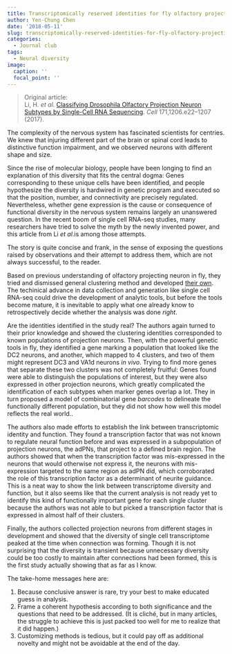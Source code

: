 ```yaml
---
title: Transcriptomically reserved identities for fly olfactory projection neuron
author: Yen-Chung Chen
date: '2018-05-11'
slug: transcriptomically-reserved-identities-for-fly-olfactory-projection-neuron
categories:
  - Journal club
tags:
  - Neural diversity
image:
  caption: ''
  focal_point: ''
---
```

> Original article:  
> Li, H. *et al.* [Classifying Drosophila Olfactory Projection Neuron
> Subtypes by Single-Cell RNA
> Sequencing](https://doi.org/10.1016/j.cell.2017.10.019). *Cell*
> 171,1206.e22–1207 (2017).

The complexity of the nervous system has fascinated scientists for
centries. We knew that injuring different part of the brain or spinal
cord leads to distinctive function impairment, and we observed neurons
with different shape and size.

Since the rise of molecular biology, people have been longing to find an
explanation of this diversity that fits the central dogma: Genes
corresponding to these unique cells have been identified, and people
hypothesize the diversity is hardwired in genetic program and executed
so that the position, number, and connectivity are precisely regulated.
Nevertheless, whether gene expression is the cause or consequence of
functional diversity in the nervous system remains largely an unanswered
question. In the recent boom of single cell RNA-seq studies, many
researchers have tried to solve the myth by the newly invented power,
and this article from Li *et al*.is among those attempts.

The story is quite concise and frank, in the sense of exposing the
questions raised by observations and their attempt to address them,
which are not always successful, to the reader.

Based on previous understanding of olfactory projecting neuron in fly,
they tried and dismissed general clustering method and developed [their
own](https://github.com/felixhorns/FlyPN). The techinical advance in
data collection and generation like single cell RNA-seq could drive the
development of analytic tools, but before the tools become mature, it is
inevitable to apply what one already know to retrospectively decide
whether the analysis was done *right*.

Are the identities identified in the study real? The authors again
turned to their prior knowledge and showed the clustering identities
corresponded to known populations of projection neurons. Then, with the
powerful genetic tools in fly, they identified a gene marking a
population that looked like the DC2 neurons, and another, which mapped
to 4 clusters, and two of them might represent DC3 and VA1d neurons *in vivo*. Trying to find more genes that separate these two clusters was
not completely fruitful: Genes found were able to distinguish the
populations of interest, but they were also expressed in other
projection neurons, which greatly complicated the identification of each
subtypes when marker genes overlap a lot. They in turn proposed a model
of combinatorial gene *barcodes* to delineate the functionally different
population, but they did not show how well this model reflects the real
world..

The authors also made efforts to establish the link between
transcriptomic identity and function. They found a transcription factor
that was not known to regulate neural function before and was expressed
in a subpopulation of projection neurons, the adPNs, that project to a
defined brain region. The authors showed that when the transcription
factor was mis-expressed in the neurons that would otherwise not express
it, the neurons with mis-expression targeted to the same region as adPN
did, which corroborated the role of this transcription factor as a
determinant of neurite guidance. This is a neat way to show the link
between transcriptome diversity and function, but it also seems like
that the current analysis is not ready yet to identify this kind of
functionally important gene for each single cluster because the authors
was not able to but picked a transcription factor that is expressed in
almost half of their clusters.

Finally, the authors collected projection neurons from different stages
in development and showed that the diversity of single cell
transcriptome peaked at the time when connection was forming. Though it
is not surprising that the diversity is transient because unnecessary
diversity could be too costly to maintain after connections had been
formed, this is the first study actually showing that as far as I know.

The take-home messages here are:

1.  Because conclusive answer is rare, try your best to
    make educated guess in analysis.
2.  Frame a coherent hypothesis according to both
    significance and the questions that need to be addressed. (It is
    cliché, but in many articles, the struggle to achieve this is just
    packed too well for me to realize that it did happen.)
3.  Customizing methods is tedious, but it could pay off
    as additional novelty and might not be avoidable at the end of the
    day.
